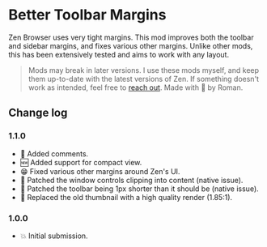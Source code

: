 # Better Toolbar Margins
Zen Browser uses very tight margins. This mod improves both the toolbar and sidebar margins, and fixes various other margins.
Unlike other mods, this has been extensively tested and aims to work with any layout.

> Mods may break in later versions. I use these mods myself, and keep them up-to-date with the latest versions of Zen. If something doesn't work as intended, feel free to [reach out](mailto:roman@rsiebert.dev). Made with 💖 by Roman.

## Change log

### 1.1.0
- 📝 Added comments.
- 🆕 Added support for compact view.
- 😁 Fixed various other margins around Zen's UI.
- 🔧 Patched the window controls clipping into content (native issue).
- 🔧 Patched the toolbar being 1px shorter than it should be (native issue).
- 🔁 Replaced the old thumbnail with a high quality render (1.85:1).

### 1.0.0
- 💥 Initial submission.

